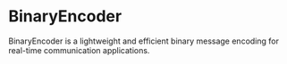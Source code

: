 # BinaryEncoder
BinaryEncoder is a lightweight and efficient binary message encoding for real-time communication applications.
